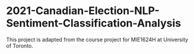 # 2021-Canadian-Election-NLP-Sentiment-Classification-Analysis
This project is adapted from the course project for MIE1624H at University of Toronto.
